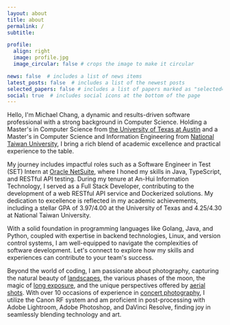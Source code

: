 ```yaml
---
layout: about
title: about
permalink: /
subtitle:

profile:
  align: right
  image: profile.jpg
  image_circular: false # crops the image to make it circular

news: false  # includes a list of news items
latest_posts: false  # includes a list of the newest posts
selected_papers: false # includes a list of papers marked as "selected={true}"
social: true  # includes social icons at the bottom of the page
---
```


Hello, I'm Michael Chang, a dynamic and results-driven software professional with a strong background in Computer Science. Holding a Master's in Computer Science from [the University of Texas at Austin](https://www.utexas.edu/) and a Master's in Computer Science and Information Engineering from [National Taiwan University](https://www.ntu.edu.tw/english/), I bring a rich blend of academic excellence and practical experience to the table.

My journey includes impactful roles such as a Software Engineer in Test (SET) Intern at [Oracle NetSuite](https://www.netsuite.com/portal/home.shtml), where I honed my skills in Java, TypeScript, and RESTful API testing. During my tenure at An-Hui Information Technology, I served as a Full Stack Developer, contributing to the development of a web RESTful API service and Dockerized solutions. My dedication to excellence is reflected in my academic achievements, including a stellar GPA of 3.97/4.00 at the University of Texas and 4.25/4.30 at National Taiwan University.

With a solid foundation in programming languages like Golang, Java, and Python, coupled with expertise in backend technologies, Linux, and version control systems, I am well-equipped to navigate the complexities of software development. Let's connect to explore how my skills and experiences can contribute to your team's success.

Beyond the world of coding, I am passionate about photography, capturing the natural beauty of [landscapes](https://www.behance.net/gallery/93550799/Yellowstone), the various phases of the moon, the magic of [long exposure](https://www.behance.net/gallery/185960689/Fog-Waves-at-Mount-Tamalpais), and the unique perspectives offered by [aerial shots](https://www.behance.net/gallery/172027119/Winter-in-Eastern-Sierra-Hwy395). With over 10 occasions of experience in [concert photography](https://go.windsketch.cc/ntuso#20210202), I utilize the Canon RF system and am proficient in post-processing with Adobe Lightroom, Adobe Photoshop, and DaVinci Resolve, finding joy in seamlessly blending technology and art.
